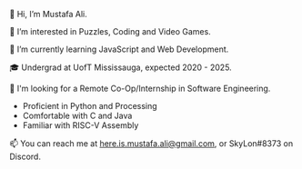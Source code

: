 👋 Hi, I’m Mustafa Ali.

👀 I’m interested in Puzzles, Coding and Video Games.

🌱 I’m currently learning JavaScript and Web Development.

🎓 Undergrad at UofT Mississauga, expected 2020 - 2025.

💼 I'm looking for a Remote Co-Op/Internship in Software Engineering.
- Proficient in Python and Processing
- Comfortable with C and Java
- Familiar with RISC-V Assembly

📫 You can reach me at here.is.mustafa.ali@gmail.com, or SkyLon#8373 on Discord.

<!---
skylon2k2/skylon2k2 is a ✨ special ✨ repository because its `README.md` (this file) appears on your GitHub profile.
You can click the Preview link to take a look at your changes.
--->
